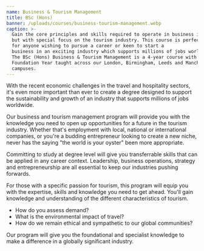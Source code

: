 ```yaml
---
name: Business & Tourism Management
title: BSc (Hons)
banner: /uploads/courses/business-tourism-management.webp
caption: >-
  Gain the core principles and skills required to operate in business in general
  but with special focus on the tourism industry. This course is perfect
  for anyone wishing to pursue a career or keen to start a
  business in an exciting industry which supports millions of jobs worldwide.
  The BSc (Hons) Business & Tourism Management is a 4-year course with
  Foundation Year taught across our London, Birmingham, Leeds and Manchester
  campuses.
---
```


With the recent economic challenges in the travel and hospitality sectors, it's even more important than ever to create a degree designed to support the sustainability and growth of an industry that supports millions of jobs worldwide.

Our business and tourism management program will provide you with the knowledge you need to open up opportunities for a future in the tourism industry. Whether that's employment with local, national or international companies, or you're a budding entrepreneur looking to create a new niche, never has the saying "the world is your oyster" been more appropriate.

Committing to study at degree level will give you transferrable skills that can be applied in any career context. Leadership, business operations, strategy and entrepreneurship are all essential to keep our industries pushing forwards.

For those with a specific passion for tourism, this program will equip you with the expertise, skills and knowledge you need to get ahead. You'll gain knowledge and understanding of the different characteristics of tourism.

* How do you assess demand?
* What is the environmental impact of travel?
* How do we remain ethical and sympathetic to our global communities?

Our program will give you the foundational and specialist knowledge to make a difference in a globally significant industry.
